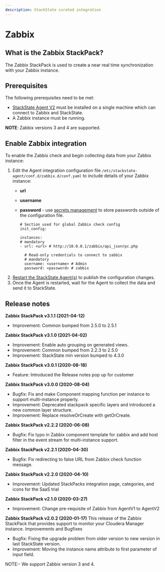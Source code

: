 ```yaml
---
description: StackState curated integration
---
```


# Zabbix

## What is the Zabbix StackPack?

The Zabbix StackPack is used to create a near real time synchronization with your Zabbix instance.

## Prerequisites

The following prerequisites need to be met:

* [StackState Agent V2](../../setup/agent/about-stackstate-agent.md) must be installed on a single machine which can connect to Zabbix and StackState.
* A Zabbix instance must be running.

**NOTE**: Zabbix versions 3 and 4 are supported.

## Enable Zabbix integration

To enable the Zabbix check and begin collecting data from your Zabbix instance:

1. Edit the Agent integration configuration file `/etc/stackstate-agent/conf.d/zabbix.d/conf.yaml` to include details of your Zabbix instance:
   * **url**
   * **username** 
   * **password** - use [secrets management](../../configure/security/secrets_management.md) to store passwords outside of the configuration file.

     ```text
     # Section used for global Zabbix check config
     init_config:

     instances:
     # mandatory
     - url: <url> # http://10.0.0.1/zabbix/api_jsonrpc.php

       # Read-only credentials to connect to zabbix
       # mandatory
       username: <username> # Admin
       password: <password> # zabbix
     ```
2. [Restart the StackState Agent\(s\)](../../setup/agent/about-stackstate-agent.md#deploy-and-run-stackstate-agent-v2) to publish the configuration changes.
3. Once the Agent is restarted, wait for the Agent to collect the data and send it to StackState.

## Release notes

**Zabbix StackPack v3.1.1 \(2021-04-12\)**

* Improvement: Common bumped from 2.5.0 to 2.5.1

**Zabbix StackPack v3.1.0 \(2021-04-02\)**

* Improvement: Enable auto grouping on generated views.
* Improvement: Common bumped from 2.2.3 to 2.5.0
* Improvement: StackState min version bumped to 4.3.0

**Zabbix StackPack v3.0.1 \(2020-08-18\)**

* Feature: Introduced the Release notes pop up for customer

**Zabbix StackPack v3.0.0 \(2020-08-04\)**

* Bugfix: Fix and make Component mapping function per instance to support multi-instance properly.
* Improvement: Deprecated stackpack specific layers and introduced a new common layer structure.
* Improvement: Replace resolveOrCreate with getOrCreate.

**Zabbix StackPack v2.2.2 \(2020-06-08\)**

* Bugfix: Fix typo in Zabbix component template for zabbix and add host filter in the event stream for multi-instance support.

**Zabbix StackPack v2.2.1 \(2020-04-30\)**

* Bugfix: Fix redirecting to false URL from Zabbix check function message.

**Zabbix StackPack v2.2.0 \(2020-04-10\)**

* Improvement: Updated StackPacks integration page, categories, and icons for the SaaS trial

**Zabbix StackPack v2.1.0 \(2020-03-27\)**

* Improvement: Change pre-requisite of Zabbix from AgentV1 to AgentV2

**Zabbix StackPack v2.0.2 \(2020-01-17\)** This release of the Zabbix StackPack that provides support to monitor your Cloudera Manager instance. Improvements and Bugfixes

* Bugfix: Fixing the upgrade problem from older version to new version in last StackState version.
* Improvement: Moving the instance name attribute to first parameter of input field.

NOTE:- We support Zabbix version 3 and 4.

